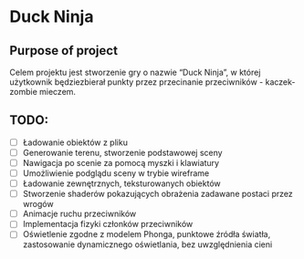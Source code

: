 # Duck Ninja

## Purpose of project

Celem projektu jest stworzenie gry o nazwie “Duck Ninja”, w której użytkownik będziezbierał punkty przez przecinanie przeciwników - kaczek-zombie mieczem.

## TODO:

- [ ] Ładowanie obiektów z pliku
- [ ] Generowanie terenu, stworzenie podstawowej sceny
- [ ] Nawigacja po scenie za pomocą myszki i klawiatury
- [ ] Umożliwienie podglądu sceny w trybie wireframe
- [ ] Ładowanie zewnętrznych, teksturowanych obiektów
- [ ] Stworzenie shaderów pokazujących obrażenia zadawane postaci przez wrogów
- [ ] Animacje ruchu przeciwników
- [ ] Implementacja fizyki członków przeciwników
- [ ] Oświetlenie zgodne z modelem Phonga, punktowe źródła światła, zastosowanie dynamicznego oświetlania, bez uwzględnienia cieni